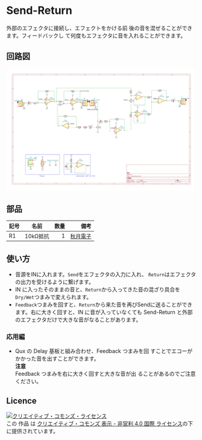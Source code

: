 # Send-Return
外部のエフェクタに接続し、エフェクトをかける前 後の音を混ぜることができます。フィードバックし て何度もエフェクタに音を入れることができます。

## 回路図
![回路図](https://raw.githubusercontent.com/Qux/schematics/master/send_return/send_return.svg)

## 部品
| 記号|名前|数量|備考|
| :--- |:-----------:|-------:|-------:|
| R1   |10kΩ抵抗      |       1|[秋月電子](https://akizukidenshi.com/)|


## 使い方
- 音源をINに入れます。`Send`をエフェクタの入力に入れ、 `Return`はエフェクタの出力を受けるように繋げます。
- IN に入ったそのままの音と、`Return`から入ってきた音の混ざり具合を`Dry/Wet`つまみで変えられます。
- `Feedback`つまみを回すと、`Return`から来た音を再びSendに送ることができます。右に大きく回すと、IN に音が入っていなくても Send-Return と外部のエフェクタだけで大きな音がなることがあります。

### 応用編
- Qux の Delay 基板と組み合わせ、Feedback つまみを回 すことでエコーがかかった音を出すことができます。  
__注意__  
Feedback つまみを右に大きく回すと大きな音が出 ることがあるのでご注意ください。

## Licence
<a rel="license" href="http://creativecommons.org/licenses/by-nc/4.0/"><img alt="クリエイティブ・コモンズ・ライセンス" style="border-width:0" src="https://i.creativecommons.org/l/by-nc/4.0/88x31.png" /></a><br />この 作品 は <a rel="license" href="http://creativecommons.org/licenses/by-nc/4.0/">クリエイティブ・コモンズ 表示 - 非営利 4.0 国際 ライセンス</a>の下に提供されています。
